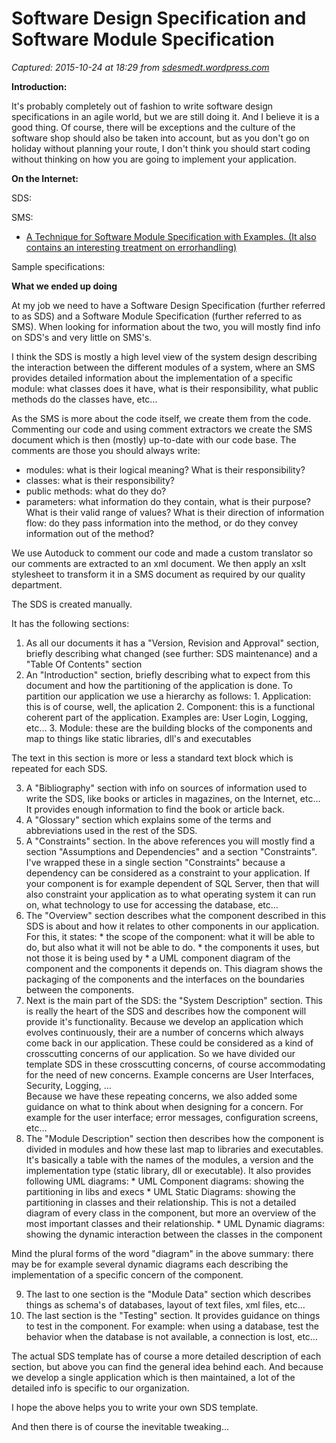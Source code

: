 # Software Design Specification and Software Module Specification

_Captured: 2015-10-24 at 18:29 from [sdesmedt.wordpress.com](https://sdesmedt.wordpress.com/2006/08/22/software-design-specification-and-software-module-specification/)_

**Introduction:**

It's probably completely out of fashion to write software design specifications in an agile world, but we are still doing it. And I believe it is a good thing. Of course, there will be exceptions and the culture of the software shop should also be taken into account, but as you don't go on holiday without planning your route, I don't think you should start coding without thinking on how you are going to implement your application.

**On the Internet:**

SDS:

SMS:

  * [A Technique for Software Module Specification with Examples. (It also contains an interesting treatment on errorhandling)](http://people.cs.uchicago.edu/~robby/contract-reading-list/parnas.05.72.pdf)

Sample specifications:

**What we ended up doing**

At my job we need to have a Software Design Specification (further referred to as SDS) and a Software Module Specification (further referred to as SMS). When looking for information about the two, you will mostly find info on SDS's and very little on SMS's.

I think the SDS is mostly a high level view of the system design describing the interaction between the different modules of a system, where an SMS provides detailed information about the implementation of a specific module: what classes does it have, what is their responsibility, what public methods do the classes have, etc…

As the SMS is more about the code itself, we create them from the code. Commenting our code and using comment extractors we create the SMS document which is then (mostly) up-to-date with our code base. The comments are those you should always write:

  * modules: what is their logical meaning? What is their responsibility?
  * classes: what is their responsibility?
  * public methods: what do they do?
  * parameters: what information do they contain, what is their purpose? What is their valid range of values? What is their direction of information flow: do they pass information into the method, or do they convey information out of the method?

We use Autoduck to comment our code and made a custom translator so our comments are extracted to an xml document. We then apply an xslt stylesheet to transform it in a SMS document as required by our quality department.

The SDS is created manually.

It has the following sections:

  1. As all our documents it has a "Version, Revision and Approval" section, briefly describing what changed (see further: SDS maintenance) and a "Table Of Contents" section
  2. An "Introduction" section, briefly describing what to expect from this document and how the partitioning of the application is done. To partition our application we use a hierarchy as follows: 
    1. Application: this is of course, well, the aplication
    2. Component: this is a functional coherent part of the application. Examples are: User Login, Logging, etc…
    3. Module: these are the building blocks of the components and map to things like static libraries, dll's and executables

The text in this section is more or less a standard text block which is repeated for each SDS.

  3. A "Bibliography" section with info on sources of information used to write the SDS, like books or articles in magazines, on the Internet, etc… It provides enough information to find the book or article back.
  4. A "Glossary" section which explains some of the terms and abbreviations used in the rest of the SDS.
  5. A "Constraints" section. In the above references you will mostly find a section "Assumptions and Dependencies" and a section "Constraints". I've wrapped these in a single section "Constraints" because a dependency can be considered as a constraint to your application. If your component is for example dependent of SQL Server, then that will also constraint your application as to what operating system it can run on, what technology to use for accessing the database, etc…
  6. The "Overview" section describes what the component described in this SDS is about and how it relates to other components in our application. For this, it states: 
    * the scope of the component: what it will be able to do, but also what it will not be able to do.
    * the components it uses, but not those it is being used by
    * a UML component diagram of the component and the components it depends on. This diagram shows the packaging of the components and the interfaces on the boundaries between the components.
  7. Next is the main part of the SDS: the "System Description" section. This is really the heart of the SDS and describes how the component will provide it's functionality. Because we develop an application which evolves continuously, their are a number of concerns which always come back in our application. These could be considered as a kind of crosscutting concerns of our application. So we have divided our template SDS in these crosscutting concerns, of course accommodating for the need of new concerns. Example concerns are User Interfaces, Security, Logging, …  
Because we have these repeating concerns, we also added some guidance on what to think about when designing for a concern. For example for the user interface; error messages, configuration screens, etc…
  8. The "Module Description" section then describes how the component is divided in modules and how these last map to libraries and executables. It's basically a table with the names of the modules, a version and the implementation type (static library, dll or executable). It also provides following UML diagrams: 
    * UML Component diagrams: showing the partitioning in libs and execs
    * UML Static Diagrams: showing the partitioning in classes and their relationship. This is not a detailed diagram of every class in the component, but more an overview of the most important classes and their relationship.
    * UML Dynamic diagrams: showing the dynamic interaction between the classes in the component

Mind the plural forms of the word "diagram" in the above summary: there may be for example several dynamic diagrams each describing the implementation of a specific concern of the component. 

  9. The last to one section is the "Module Data" section which describes things as schema's of databases, layout of text files, xml files, etc…
  10. The last section is the "Testing" section. It provides guidance on things to test in the component. For example: when using a database, test the behavior when the database is not available, a connection is lost, etc…

The actual SDS template has of course a more detailed description of each section, but above you can find the general idea behind each. And because we develop a single application which is then maintained, a lot of the detailed info is specific to our organization.

I hope the above helps you to write your own SDS template.

And then there is of course the inevitable tweaking…
